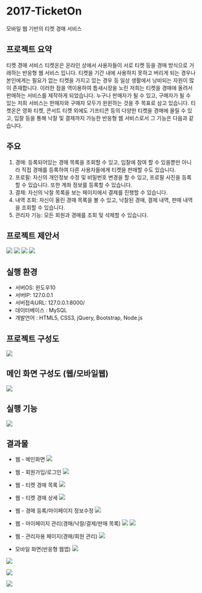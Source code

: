 # 2017-TicketOn
모바일 웹 기반의 티켓 경매 서비스

## 프로젝트 요약
티켓 경매 서비스 티켓온은 온라인 상에서 사용자들이 서로 티켓 등을 경매 방식으로 거래하는 반응형 웹 서비스 입니다. 티켓을 기간 내에 사용하지 못하고 버리게 되는 경우나 본인에게는 필요가 없는 티켓을 가지고 있는 경우 등 일상 생활에서 낭비되는 자원이 많이 존재합니다. 이러한 점을 역이용하여 틈새시장을 노린 저희는 티켓을 경매에 올려서 판매하는 서비스를 제작하게 되었습니다. 누구나 판매자가 될 수 있고, 구매자가 될 수 있는 저희 서비스는 판매자와 구매자 모두가 윈윈하는 것을 주 목표로 삼고 있습니다.
티켓온은 영화 티켓, 콘서트 티켓 외에도 기프티콘 등의 다양한 티켓을 경매에 올릴 수 있고, 입찰 등을 통해 낙찰 및 결제까지 가능한 반응형 웹 서비스로서 그 기능은 다음과 같습니다.

## 주요 
1.	경매: 등록되어있는 경매 목록을 조회할 수 있고, 입찰에 참여 할 수 있을뿐만 아니라 직접 경매를 등록하여 다른 사용자들에게 티켓을 판매할 수도 있습니다.
2.	프로필: 자신의 개인정보 수정 및 비밀번호 변경을 할 수 있고, 프로필 사진을 등록할 수 있습니다. 또한 계좌 정보를 등록할 수 있습니다.
3.	결제: 자신의 낙찰 목록을 보는 페이지에서 결제를 진행할 수 있습니다.
4.	내역 조회: 자신이 올린 경매 목록을 볼 수 있고, 낙찰된 경매, 결제 내역, 판매 내역을 조회할 수 있습니다.
5.	관리자 기능: 모든 회원과 경매를 조회 및 삭제할 수 있습니다.

## 프로젝트 제안서
![](https://github.com/030ii/2017-TicketOn/blob/master/%EC%84%A4%EA%B3%84%EC%99%80%20%EA%B2%B0%EA%B3%BC%EB%AC%BC%20%EC%82%AC%EC%A7%84/%EC%84%A4%EA%B3%841.png)
![](https://github.com/030ii/2017-TicketOn/blob/master/%EC%84%A4%EA%B3%84%EC%99%80%20%EA%B2%B0%EA%B3%BC%EB%AC%BC%20%EC%82%AC%EC%A7%84/%EC%84%A4%EA%B3%842.png)
![](https://github.com/030ii/2017-TicketOn/blob/master/%EC%84%A4%EA%B3%84%EC%99%80%20%EA%B2%B0%EA%B3%BC%EB%AC%BC%20%EC%82%AC%EC%A7%84/%EC%84%A4%EA%B3%843.png)
![](https://github.com/030ii/2017-TicketOn/blob/master/%EC%84%A4%EA%B3%84%EC%99%80%20%EA%B2%B0%EA%B3%BC%EB%AC%BC%20%EC%82%AC%EC%A7%84/%EC%84%A4%EA%B3%844.png)

## 실행 환경
-	서버OS: 윈도우10
-	서버IP: 127.0.0.1
-	서버접속URL: 127.0.0.1:8000/
-	데이터베이스 : MySQL
-	개발언어 : HTML5, CSS3, jQuery, Bootstrap, Node.js

## 프로젝트 구성도
![](https://github.com/030ii/2017-TicketOn/blob/master/%EC%84%A4%EA%B3%84%EC%99%80%20%EA%B2%B0%EA%B3%BC%EB%AC%BC%20%EC%82%AC%EC%A7%84/%ED%94%84%EB%A1%9C%EC%A0%9D%ED%8A%B8%20%EA%B5%AC%EC%84%B1%EB%8F%84.png)

## 메인 화면 구성도 (웹/모바일웹)
![](https://github.com/030ii/2017-TicketOn/blob/master/%EC%84%A4%EA%B3%84%EC%99%80%20%EA%B2%B0%EA%B3%BC%EB%AC%BC%20%EC%82%AC%EC%A7%84/%EA%B5%AC%EC%84%B1%EB%8F%84.png)

## 실행 기능
![](https://github.com/030ii/2017-TicketOn/blob/master/%EC%84%A4%EA%B3%84%EC%99%80%20%EA%B2%B0%EA%B3%BC%EB%AC%BC%20%EC%82%AC%EC%A7%84/%EC%8B%A4%ED%96%89%20%EA%B8%B0%EB%8A%A5.png)

## 결과물
- 웹 - 메인화면
![](https://github.com/030ii/2017-TicketOn/blob/master/%EC%84%A4%EA%B3%84%EC%99%80%20%EA%B2%B0%EA%B3%BC%EB%AC%BC%20%EC%82%AC%EC%A7%84/%EC%9B%B91.png)

- 웹 - 회원가입/로그인
![](https://github.com/030ii/2017-TicketOn/blob/master/%EC%84%A4%EA%B3%84%EC%99%80%20%EA%B2%B0%EA%B3%BC%EB%AC%BC%20%EC%82%AC%EC%A7%84/%EC%9B%B92.png)

- 웹 - 티켓 경매 목록
![](https://github.com/030ii/2017-TicketOn/blob/master/%EC%84%A4%EA%B3%84%EC%99%80%20%EA%B2%B0%EA%B3%BC%EB%AC%BC%20%EC%82%AC%EC%A7%84/%EC%9B%B93.png)

- 웹 - 티켓 경매 상세 
![](https://github.com/030ii/2017-TicketOn/blob/master/%EC%84%A4%EA%B3%84%EC%99%80%20%EA%B2%B0%EA%B3%BC%EB%AC%BC%20%EC%82%AC%EC%A7%84/%EC%9B%B94.png)

- 웹 - 경매 등록/마이페이지 정보수정
![](https://github.com/030ii/2017-TicketOn/blob/master/%EC%84%A4%EA%B3%84%EC%99%80%20%EA%B2%B0%EA%B3%BC%EB%AC%BC%20%EC%82%AC%EC%A7%84/%EC%9B%B95.png)

- 웹 - 마이페이지 관리(경매/낙찰/결제/판매 목록)
![](https://github.com/030ii/2017-TicketOn/blob/master/%EC%84%A4%EA%B3%84%EC%99%80%20%EA%B2%B0%EA%B3%BC%EB%AC%BC%20%EC%82%AC%EC%A7%84/%EC%9B%B96.png)
![](https://github.com/030ii/2017-TicketOn/blob/master/%EC%84%A4%EA%B3%84%EC%99%80%20%EA%B2%B0%EA%B3%BC%EB%AC%BC%20%EC%82%AC%EC%A7%84/%EC%9B%B97.png)

- 웹 - 관리자용 페이지(경매/회원 관리)
![](https://github.com/030ii/2017-TicketOn/blob/master/%EC%84%A4%EA%B3%84%EC%99%80%20%EA%B2%B0%EA%B3%BC%EB%AC%BC%20%EC%82%AC%EC%A7%84/%EC%9B%B98.png)

- 모바일 화면(반응형 웹앱) 
![](https://github.com/030ii/2017-TicketOn/blob/master/%EC%84%A4%EA%B3%84%EC%99%80%20%EA%B2%B0%EA%B3%BC%EB%AC%BC%20%EC%82%AC%EC%A7%84/%EB%AA%A8%EB%B0%94%EC%9D%BC1.png)


![](https://github.com/030ii/2017-TicketOn/blob/master/%EC%84%A4%EA%B3%84%EC%99%80%20%EA%B2%B0%EA%B3%BC%EB%AC%BC%20%EC%82%AC%EC%A7%84/%EB%AA%A8%EB%B0%94%EC%9D%B82.png)


![](https://github.com/030ii/2017-TicketOn/blob/master/%EC%84%A4%EA%B3%84%EC%99%80%20%EA%B2%B0%EA%B3%BC%EB%AC%BC%20%EC%82%AC%EC%A7%84/%EB%AA%A8%EB%B0%94%EC%9D%BC3.png)


![](https://github.com/030ii/2017-TicketOn/blob/master/%EC%84%A4%EA%B3%84%EC%99%80%20%EA%B2%B0%EA%B3%BC%EB%AC%BC%20%EC%82%AC%EC%A7%84/%EB%AA%A8%EB%B0%94%EC%9D%BC4.png)
